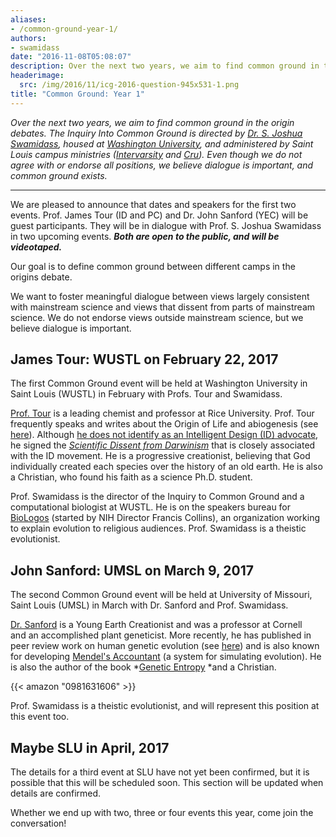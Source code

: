 ```yaml
---
aliases:
- /common-ground-year-1/
authors:
- swamidass
date: "2016-11-08T05:08:07"
description: Over the next two years, we aim to find common ground in the origin debates. The Inquiry Into Common Ground is directed by Dr. S. Joshua Swamidass, housed at Washington University, and administered by Saint Louis campus ministries (Intervarsity and Cru). Even though we do not agree with or endorse all positions, we believe dialogue is important, and common ground exists. We are pleased \[...\]
headerimage:
  src: /img/2016/11/icg-2016-question-945x531-1.png
title: "Common Ground: Year 1"
---
```


*Over the next two years, we aim to find common ground in the origin debates. The Inquiry Into Common Ground is directed by [Dr. S. Joshua Swamidass](http://swami.wustl.edu/), housed at [Washington University](http://www.wustl.edu), and administered by Saint Louis campus ministries ([Intervarsity](https://intervarsity.org/) and [Cru](https://www.cru.org/)). Even though we do not agree with or endorse all positions, we believe dialogue is important, and common ground exists.*

------------------------------------------------------------------------

We are pleased to announce that dates and speakers for the first two events. Prof. James Tour (ID and PC) and Dr. John Sanford (YEC) will be guest participants. They will be in dialogue with Prof. S. Joshua Swamidass in two upcoming events. ***Both are open to the public, and will be videotaped.***

Our goal is to define common ground between different camps in the origins debate.

We want to foster meaningful dialogue between views largely consistent with mainstream science and views that dissent from parts of mainstream science. We do not endorse views outside mainstream science, but we believe dialogue is important.

## James Tour: WUSTL on February 22, 2017

The first Common Ground event will be held at Washington University in Saint Louis (WUSTL) in February with Profs. Tour and Swamidass.

[Prof. Tour](https://en.wikipedia.org/wiki/James_Tour) is a leading chemist and professor at Rice University. Prof. Tour frequently speaks and writes about the Origin of Life and abiogenesis (see [here](https://www.youtube.com/watch?v=_zQXgJ-dXM4)). Although [he does not identify as an Intelligent Design (ID) advocate](http://www.jmtour.com/personal-topics/evolution-creation/), he signed the [*Scientific Dissent from Darwinism*](https://en.wikipedia.org/wiki/A_Scientific_Dissent_From_Darwinism) that is closely associated with the ID movement. He is a progressive creationist, believing that God individually created each species over the history of an old earth. He is also a Christian, who found his faith as a science Ph.D. student.

Prof. Swamidass is the director of the Inquiry to Common Ground and a computational biologist at WUSTL. He is on the speakers bureau for [BioLogos](http://biologos.org) (started by NIH Director Francis Collins), an organization working to explain evolution to religious audiences. Prof. Swamidass is a theistic evolutionist.

## John Sanford: UMSL on March 9, 2017

The second Common Ground event will be held at University of Missouri, Saint Louis (UMSL) in March with Dr. Sanford and Prof. Swamidass.

[Dr. Sanford](https://en.wikipedia.org/wiki/John_C._Sanford) is a Young Earth Creationist and was a professor at Cornell and an accomplished plant geneticist. More recently, he has published in peer review work on human genetic evolution (see [here](https://tbiomed.biomedcentral.com/articles/10.1186/s12976-015-0016-z)) and is also known for developing [Mendel's Accountant](http://mendelsaccount.sourceforge.net/) (a system for simulating evolution). He is also the author of the book *[Genetic Entropy](https://www.amazon.com/Genetic-Entropy-Mystery-Genome-Sanford/dp/1599190028) *and a Christian.

{{< amazon "0981631606" >}}

Prof. Swamidass is a theistic evolutionist, and will represent this position at this event too.

## Maybe SLU in April, 2017

The details for a third event at SLU have not yet been confirmed, but it is possible that this will be scheduled soon. This section will be updated when details are confirmed.

Whether we end up with two, three or four events this year, come join the conversation!

 
